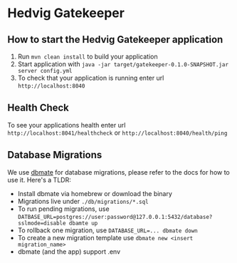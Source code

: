 # Hedvig Gatekeeper

How to start the Hedvig Gatekeeper application
---

1. Run `mvn clean install` to build your application
1. Start application with `java -jar target/gatekeeper-0.1.0-SNAPSHOT.jar server config.yml`
1. To check that your application is running enter url `http://localhost:8040`

Health Check
---

To see your applications health enter url `http://localhost:8041/healthcheck` or `http://localhost:8040/health/ping`

Database Migrations
---

We use [dbmate](https://github.com/amacneil/dbmate) for database migrations, please refer to the docs for how to use it. Here's a TLDR:
  - Install dbmate via homebrew or download the binary
  - Migrations live under `./db/migrations/*.sql`
  - To run pending migrations, use `DATBASE_URL=postgres://user:password@127.0.0.1:5432/database?sslmode=disable dbamte up`
  - To rollback one migration, use `DATABASE_URL=... dbmate down`
  - To create a new migration template use `dbmate new <insert migration_name>`
  - dbmate (and the app) support .env
